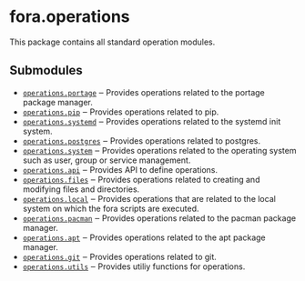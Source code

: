 # fora.operations

This package contains all standard operation modules.

## Submodules

* [`operations.portage`](../api/fora/operations/api/fora/operations/portage.md) ‒ Provides operations related to the portage package manager.
* [`operations.pip`](../api/fora/operations/api/fora/operations/pip.md) ‒ Provides operations related to pip.
* [`operations.systemd`](../api/fora/operations/api/fora/operations/systemd.md) ‒ Provides operations related to the systemd init system.
* [`operations.postgres`](../api/fora/operations/api/fora/operations/postgres.md) ‒ Provides operations related to postgres.
* [`operations.system`](../api/fora/operations/api/fora/operations/system.md) ‒ Provides operations related to the operating system such as user, group or service management.
* [`operations.api`](../api/fora/operations/api/fora/operations/api.md) ‒ Provides API to define operations.
* [`operations.files`](../api/fora/operations/api/fora/operations/files.md) ‒ Provides operations related to creating and modifying files and directories.
* [`operations.local`](../api/fora/operations/api/fora/operations/local.md) ‒ Provides operations that are related to the local system on which the fora scripts are executed.
* [`operations.pacman`](../api/fora/operations/api/fora/operations/pacman.md) ‒ Provides operations related to the pacman package manager.
* [`operations.apt`](../api/fora/operations/api/fora/operations/apt.md) ‒ Provides operations related to the apt package manager.
* [`operations.git`](../api/fora/operations/api/fora/operations/git.md) ‒ Provides operations related to git.
* [`operations.utils`](../api/fora/operations/api/fora/operations/utils.md) ‒ Provides utiliy functions for operations.
